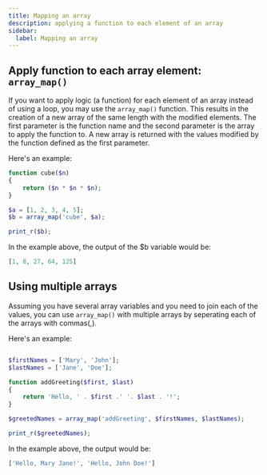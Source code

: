 ```yaml
---
title: Mapping an array
description: applying a function to each element of an array
sidebar:
  label: Mapping an array
---
```


## Apply function to each array element: `array_map()`
If you want to apply logic (a function) for each element of an array instead of using a loop, you may use the `array_map()` function.
This results in the creation of a new array of the same length with the modified elements.
The first parameter is the function name and the second parameter is the array to apply the function to.
A new array is returned with the values modified by the function defined as the first parameter.

Here's an example:

```php
function cube($n)
{
    return ($n * $n * $n);
}

$a = [1, 2, 3, 4, 5];
$b = array_map('cube', $a);

print_r($b);
```

In the example above, the output of the $b variable would be:

```php
[1, 8, 27, 64, 125]
```

## Using multiple arrays

Assuming you have several array variables and you need to join each of the values,
you can use `array_map()` with multiple arrays by seperating each of the arrays with commas(,).

Here's an example:

```php

$firstNames = ['Mary', 'John'];
$lastNames = ['Jane', 'Doe'];

function addGreeting($first, $last)
{
    return 'Hello, ' . $first .' '. $last . '!';
}

$greetedNames = array_map('addGreeting', $firstNames, $lastNames);

print_r($greetedNames);
```

In the example above, the output would be:

```php
['Hello, Mary Jane!', 'Hello, John Doe!']
```

